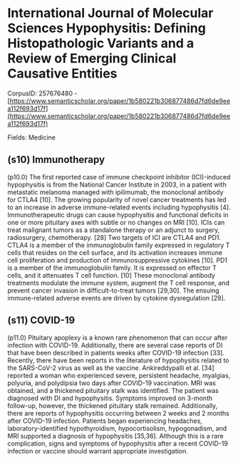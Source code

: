 # International Journal of Molecular Sciences Hypophysitis: Defining Histopathologic Variants and a Review of Emerging Clinical Causative Entities

CorpusID: 257676480 - [https://www.semanticscholar.org/paper/1b580221b306877486d7fd6de9eea112f693d17f](https://www.semanticscholar.org/paper/1b580221b306877486d7fd6de9eea112f693d17f)

Fields: Medicine

## (s10) Immunotherapy
(p10.0) The first reported case of immune checkpoint inhibitor (ICI)-induced hypophysitis is from the National Cancer Institute in 2003, in a patient with metastatic melanoma managed with ipilimumab, the monoclonal antibody for CTLA4 [10]. The growing popularity of novel cancer treatments has led to an increase in adverse immune-related events including hypophysitis [4]. Immunotherapeutic drugs can cause hypophysitis and functional deficits in one or more pituitary axes with subtle or no changes on MRI [10]. ICIs can treat malignant tumors as a standalone therapy or an adjunct to surgery, radiosurgery, chemotherapy. [28] Two targets of ICI are CTLA4 and PD1. CTLA4 is a member of the immunoglobulin family expressed in regulatory T cells that resides on the cell surface, and its activation increases immune cell proliferation and production of immunosuppressive cytokines [10]. PD1 is a member of the immunoglobulin family. It is expressed on effector T cells, and it attenuates T cell function. [10] These monoclonal antibody treatments modulate the immune system, augment the T cell response, and prevent cancer invasion in difficult-to-treat tumors [29,30]. The ensuing immune-related adverse events are driven by cytokine dysregulation [29].
## (s11) COVID-19
(p11.0) Pituitary apoplexy is a known rare phenomenon that can occur after infection with COVID-19. Additionally, there are several case reports of DI that have been described in patients weeks after COVID-19 infection [33]. Recently, there have been reports in the literature of hypophysitis related to the SARS-CoV-2 virus as well as the vaccine. Ankireddypalli et al. [34] reported a woman who experienced severe, persistent headache, myalgias, polyuria, and polydipsia two days after COVID-19 vaccination. MRI was obtained, and a thickened pituitary stalk was identified. The patient was diagnosed with DI and hypophysitis. Symptoms improved on 3-month follow-up, however, the thickened pituitary stalk remained. Additionally, there are reports of hypophysitis occurring between 2 weeks and 2 months after COVID-19 infection. Patients began experiencing headaches, laboratory-identified hypothyroidism, hypocortisolism, hypogonadism, and MRI supported a diagnosis of hypophysitis [35,36]. Although this is a rare complication, signs and symptoms of hypophysitis after a recent COVID-19 infection or vaccine should warrant appropriate investigation.
